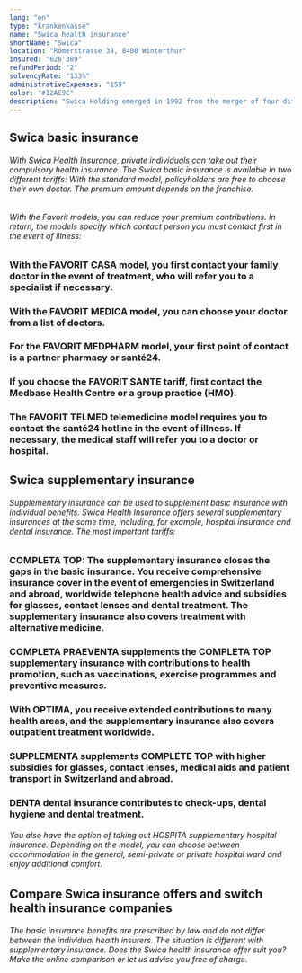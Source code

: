 ```yaml
---
lang: "en"
type: "krankenkasse"
name: "Swica health insurance"
shortName: "Swica"
location: "Römerstrasse 38, 8400 Winterthur"
insured: "626'389"
refundPeriod: "2"
solvencyRate: "133%"
administrativeExpenses: "159"
color: "#12AE9C"
description: "Swica Holding emerged in 1992 from the merger of four different health insurance companies. The company concentrates on health insurance and accident insurance. The head office is located in Winterthur. The offer includes compulsory basic insurance as well as various supplementary insurances, including hospital insurance, dental insurance and daily allowance insurance. More than 1.3 million private individuals have taken out health insurance with Swica, and premium income in 2018 was CHF 4.6 billion. Compare the insurance offers and find the health insurance company that suits you best."
---
```


## Swica basic insurance

###### With Swica Health Insurance, private individuals can take out their compulsory health insurance. The Swica basic insurance is available in two different tariffs: With the standard model, policyholders are free to choose their own doctor. The premium amount depends on the franchise.

###### With the Favorit models, you can reduce your premium contributions. In return, the models specify which contact person you must contact first in the event of illness:

### With the FAVORIT CASA model, you first contact your family doctor in the event of treatment, who will refer you to a specialist if necessary.

### With the FAVORIT MEDICA model, you can choose your doctor from a list of doctors.

### For the FAVORIT MEDPHARM model, your first point of contact is a partner pharmacy or santé24.

### If you choose the FAVORIT SANTE tariff, first contact the Medbase Health Centre or a group practice (HMO).

### The FAVORIT TELMED telemedicine model requires you to contact the santé24 hotline in the event of illness. If necessary, the medical staff will refer you to a doctor or hospital.

## Swica supplementary insurance

###### Supplementary insurance can be used to supplement basic insurance with individual benefits. Swica Health Insurance offers several supplementary insurances at the same time, including, for example, hospital insurance and dental insurance. The most important tariffs:

### COMPLETA TOP: The supplementary insurance closes the gaps in the basic insurance. You receive comprehensive insurance cover in the event of emergencies in Switzerland and abroad, worldwide telephone health advice and subsidies for glasses, contact lenses and dental treatment. The supplementary insurance also covers treatment with alternative medicine.

### COMPLETA PRAEVENTA supplements the COMPLETA TOP supplementary insurance with contributions to health promotion, such as vaccinations, exercise programmes and preventive measures.

### With OPTIMA, you receive extended contributions to many health areas, and the supplementary insurance also covers outpatient treatment worldwide.

### SUPPLEMENTA supplements COMPLETE TOP with higher subsidies for glasses, contact lenses, medical aids and patient transport in Switzerland and abroad.

### DENTA dental insurance contributes to check-ups, dental hygiene and dental treatment.

###### You also have the option of taking out HOSPITA supplementary hospital insurance. Depending on the model, you can choose between accommodation in the general, semi-private or private hospital ward and enjoy additional comfort.

## Compare Swica insurance offers and switch health insurance companies

###### The basic insurance benefits are prescribed by law and do not differ between the individual health insurers. The situation is different with supplementary insurance. Does the Swica health insurance offer suit you? Make the online comparison or let us advise you free of charge.
